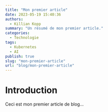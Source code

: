 ```yaml
---
title: "Mon premier article"
date: 2023-05-19 15:40:36
authors:
  - Killian Kopp
summary: "Un résumé de mon premier article."
categories:
  - Technologie
tags:
  - Kubernetes
  - AI
publish: true
slug: "mon-premier-article"
url: "blog/mon-premier-article"
---
```


# Introduction
Ceci est mon premier article de blog...